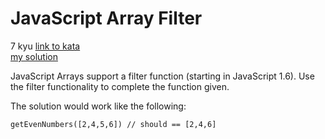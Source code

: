 # JavaScript Array Filter
7 kyu
[link to kata](https://www.codewars.com/kata/514a6336889283a3d2000001/train/javascript)
<br>
[my solution](./kata.js)

JavaScript Arrays support a filter function (starting in JavaScript 1.6). Use the filter functionality to complete the function given.

The solution would work like the following:

```
getEvenNumbers([2,4,5,6]) // should == [2,4,6]
```
